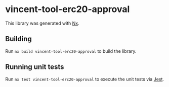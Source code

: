 # vincent-tool-erc20-approval

This library was generated with [Nx](https://nx.dev).

## Building

Run `nx build vincent-tool-erc20-approval` to build the library.

## Running unit tests

Run `nx test vincent-tool-erc20-approval` to execute the unit tests via [Jest](https://jestjs.io).
